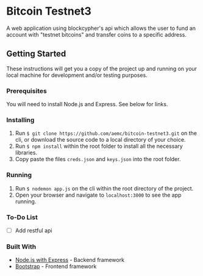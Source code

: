 # Bitcoin Testnet3
A web application using blockcypher's api which allows the user to fund an account with "testnet bitcoins" and transfer coins to a specific address.

## Getting Started
These instructions will get you a copy of the project up and running on your local machine for development and/or testing purposes.

### Prerequisites
You will need to install Node.js and Express. See below for links.

### Installing
1. Run ```$ git clone https://github.com/aemc/bitcoin-testnet3.git``` on the cli, or download the source code to a local directory of your choice.
2. Run ```$ npm install``` within the root folder to install all the necessary libraries.
3. Copy paste the files ```creds.json``` and ```keys.json``` into the root folder.


### Running
1. Run ```$ nodemon app.js``` on the cli within the root directory of the project.
2. Open your browser and navigate to ```localhost:3000``` to see the app running.


### To-Do List
- [ ] Add restful api

### Built With
* [Node.js with Express](https://expressjs.com/) - Backend framework
* [Bootstrap](https://getbootstrap.com/) - Frontend framework
